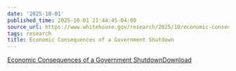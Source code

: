 ```yaml
---
date: '2025-10-01'
published_time: 2025-10-01 21:44:45-04:00
source_url: https://www.whitehouse.gov/research/2025/10/economic-consequences-of-a-government-shutdown/
tags: research
title: Economic Consequences of a Government Shutdown
---
```

 
<a
href="https://www.whitehouse.gov/wp-content/uploads/2025/10/Economic-Consequences-of-a-Government-Shutdown-4.pdf"
id="wp-block-file--media-228b5fff-6b5a-4111-91da-c803693852ae">Economic
Consequences of a Government Shutdown</a><a
href="https://www.whitehouse.gov/wp-content/uploads/2025/10/Economic-Consequences-of-a-Government-Shutdown-4.pdf"
aria-describedby="wp-block-file--media-228b5fff-6b5a-4111-91da-c803693852ae"
download="">Download</a>
